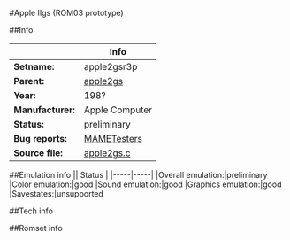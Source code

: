 #Apple IIgs (ROM03 prototype)

##Info

||Info|
|-----|-----|
|**Setname:**|apple2gsr3p
|**Parent:**|[apple2gs](apple2gs.md)
|**Year:**|198?
|**Manufacturer:**|Apple Computer
|**Status:**|preliminary
|**Bug reports:**|[MAMETesters](http://mametesters.org/view_all_set.php?type=1&temporary=y&search=apple2gs.c)
|**Source file:**|[apple2gs.c](https://github.com/mamedev/mame/blob/master/src/mess/drivers/apple2gs.c)

##Emulation info
|| Status |
|-----|-----|
|Overall emulation:|preliminary
|Color emulation:|good
|Sound emulation:|good
|Graphics emulation:|good
|Savestates:|unsupported

##Tech info

##Romset info

<!--- START OF EDITED COMMENT DO NOT TOUCH TEXT ABOVE-->
